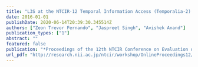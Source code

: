 ```yaml
---
title: "L3S at the NTCIR-12 Temporal Information Access (Temporalia-2) Task"
date: 2016-01-01
publishDate: 2020-06-14T20:39:30.345514Z
authors: ["Zeon Trevor Fernando", "Jaspreet Singh", "Avishek Anand"]
publication_types: ["1"]
abstract: ""
featured: false
publication: "*Proceedings of the 12th NTCIR Conference on Evaluation of Information Access Technologies, National Center of Sciences, Tokyo, Japan, June 7-10, 2016*"
url_pdf: "http://research.nii.ac.jp/ntcir/workshop/OnlineProceedings12/pdf/ntcir/TEMPORALIA/03-NTCIR12-TEMPORALIA-FernandoZ.pdf"
---
```


